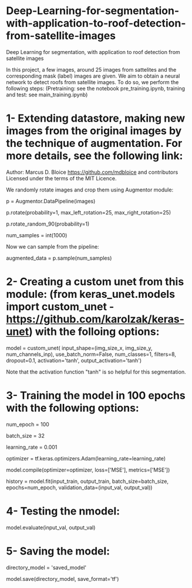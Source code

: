 # Deep-Learning-for-segmentation-with-application-to-roof-detection-from-satellite-images
Deep Learning for segmentation, with application to roof detection from satellite images

In this project, a few images, around 25 images from sattelites and the corresponding mask (label) images are given. We aim to obtain a neural network to detect roofs from satellite images. To do so, we perform the following steps: (Pretraining: see the notebook pre_training.ipynb, training and test: see main_training.ipynb)

# 1- Extending datastore, making new images from the original images by the technique of augmentation. For more details, see the following link:
Author: Marcus D. Bloice <https://github.com/mdbloice> and contributors
Licensed under the terms of the MIT Licence.

We randomly rotate images and crop them using Augmentor module:

p = Augmentor.DataPipeline(images)

p.rotate(probability=1, max_left_rotation=25, max_right_rotation=25)

p.rotate_random_90(probability=1)

num_samples = int(1000)

Now we can sample from the pipeline:

augmented_data = p.sample(num_samples)

# 2- Creating a custom unet from this module: (from keras_unet.models import custom_unet - https://github.com/karolzak/keras-unet) with the folloing options:

model = custom_unet(
    input_shape=(img_size_x, img_size_y, num_channels_inp),
    use_batch_norm=False,
    num_classes=1,
    filters=8,
    dropout=0.1,
    activation='tanh',
    output_activation='tanh')

Note that the activation function "tanh" is so helpful for this segmentation.  

# 3- Training the model in 100 epochs with the following options:

num_epoch = 100

batch_size = 32

learning_rate = 0.001

optimizer = tf.keras.optimizers.Adam(learning_rate=learning_rate)

model.compile(optimizer=optimizer, loss=['MSE'], metrics=['MSE'])

history = model.fit(input_train, output_train, batch_size=batch_size, epochs=num_epoch,
 validation_data=(input_val, output_val))
 
# 4- Testing the nmodel: 

model.evaluate(input_val, output_val)

# 5- Saving the model:
directory_model = 'saved_model'

model.save(directory_model, save_format='tf')

